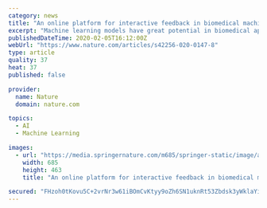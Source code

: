 ```yaml
---
category: news
title: "An online platform for interactive feedback in biomedical machine learning"
excerpt: "Machine learning models have great potential in biomedical applications. A new platform called GradioHub offers an interactive and intuitive way for clinicians and biomedical researchers to try out models and test their reliability on real-world, out-of-training data. All prices are NET prices. VAT will be added later in the checkout."
publishedDateTime: 2020-02-05T16:12:00Z
webUrl: "https://www.nature.com/articles/s42256-020-0147-8"
type: article
quality: 37
heat: 37
published: false

provider:
  name: Nature
  domain: nature.com

topics:
  - AI
  - Machine Learning

images:
  - url: "https://media.springernature.com/m685/springer-static/image/art%3A10.1038%2Fs42256-020-0147-8/MediaObjects/42256_2020_147_Fig1_HTML.png"
    width: 685
    height: 463
    title: "An online platform for interactive feedback in biomedical machine learning"

secured: "FHzoh0tKovu5C+2vrNr3w61iBOmCvKtyy9oZh6SN1uknRt53Zbdsk3yWklaYiQiMN5slkFvGNARhpFBFxlpY6ixuhbjfLxFVOBYM7+pCD+wzUv2FV+JoInACnG5kBn7qArXtYVZPmp+HHSzYZM/d+ylXW+qWXXodk1imWcvUO0BwCgs78M+5eXo0UxgugMn/WJF2P76dkEd0Ro/x0pUTVWKg71txt8bJtJZl/uYQJphKpGkPoqiq4ybuQro4YutBHp1Dyrv5/9FwK9VDN6eRhA4PiGtOWE5u/QRin0hzhCh6oVM0AlQAp4m1tVCuTqjC;wWJ1GP3bQA7xWvWaPG5gvA=="
---
```


